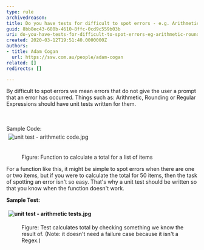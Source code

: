 ```yaml
---
type: rule
archivedreason: 
title: Do you have tests for difficult to spot errors - e.g. Arithmetic, Rounding, Regular Expressions?
guid: 8bb8ec43-680b-4610-8ffc-0cd9c559b03b
uri: do-you-have-tests-for-difficult-to-spot-errors-eg-arithmetic-rounding-regular-expressions
created: 2020-03-12T19:51:40.0000000Z
authors:
- title: Adam Cogan
  url: https://ssw.com.au/people/adam-cogan
related: []
redirects: []

---
```



By difficult to spot errors we mean errors that do not give the user a prompt that an error has occurred. Things such as&#58; Arithmetic, Rounding or Regular Expressions should have unit tests written for them.<br>
<br><excerpt class='endintro'></excerpt><br>
<p>Sample Code&#58;<br><img src="/SiteAssets/have-tests-for-difficult-to-spot-errors/unit%20test%20-%20arithmetic%20code.jpg" alt="unit test - arithmetic code.jpg" style="margin&#58;5px;" /><br><br></p><dd class="ssw15-rteElement-FigureNormal">​Figure&#58; Function to calculate a total for a list of items</dd><p class="ssw15-rteElement-P">For a function&#160;like this, it might be simple to spot errors when there are one or two items, but if you were to calculate the total for 50 items, then the task of spotting an error isn't so easy. That's why a unit test should be written so that you know when the function doesn't work.<br></p><p><b>Sample Test&#58;</b></p><p><b><img src="/SiteAssets/have-tests-for-difficult-to-spot-errors/unit%20test%20-%20arithmetic%20tests.jpg" alt="unit test - arithmetic tests.jpg" style="margin&#58;5px;" /><br></b></p><dd class="ssw15-rteElement-FigureNormal">​Figure&#58; Test calculates total by checking something we know the result of. (Note&#58; it doesn't need a failure case because it isn't a Regex.)​<br></dd>


